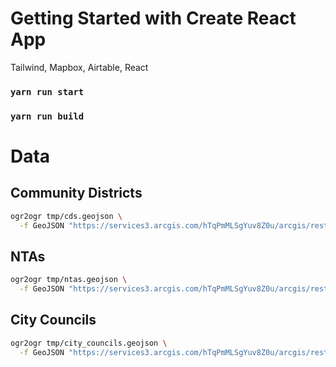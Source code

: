 # Getting Started with Create React App

Tailwind, Mapbox, Airtable, React

### `yarn run start`
### `yarn run build`

# Data

## Community Districts

```bash
ogr2ogr tmp/cds.geojson \
  -f GeoJSON "https://services3.arcgis.com/hTqPmMLSgYuv8Z0u/arcgis/rest/services/Community_District/FeatureServer/0/query?where=1=1&outfields=*&f=json" ESRIJSON -t_srs EPSG:4326
```

## NTAs

```bash
ogr2ogr tmp/ntas.geojson \
  -f GeoJSON "https://services3.arcgis.com/hTqPmMLSgYuv8Z0u/arcgis/rest/services/nynta2020_22a/FeatureServer/0/query?where=1=1&outfields=*&f=json" ESRIJSON -t_srs EPSG:4326
```

## City Councils

```bash
ogr2ogr tmp/city_councils.geojson \
  -f GeoJSON "https://services3.arcgis.com/hTqPmMLSgYuv8Z0u/arcgis/rest/services/City_Councils/FeatureServer/0/query?where=1=1&outfields=*&f=json" ESRIJSON -t_srs EPSG:4326
```
